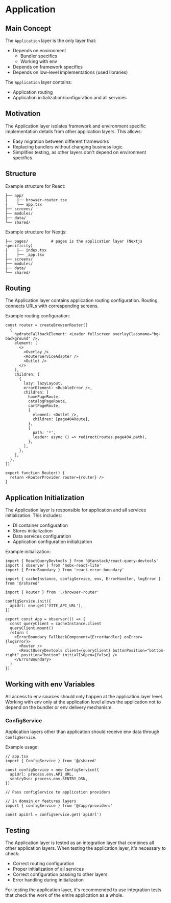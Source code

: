 # Application

## Main Concept

The `Application` layer is the only layer that:

- Depends on environment
  - Bundler specifics
  - Working with env
- Depends on framework specifics
- Depends on low-level implementations (used libraries)

The `Application` layer contains:

- Application routing
- Application initialization/configuration and all services

## Motivation

The Application layer isolates framework and environment specific implementation details from other application layers. This allows:

- Easy migration between different frameworks
- Replacing bundlers without changing business logic
- Simplifies testing, as other layers don't depend on environment specifics

## Structure

Example structure for React:

```
├── app/
|    ├── browser-router.tsx
|    └── app.tsx
├── screens/
├── modules/
├── data/
└── shared/
```

Example structure for Nextjs:

```
├── pages/          # pages is the application layer (Nextjs specificity)
|    ├── index.tsx
|    ├── _app.tsx
├── screens/
├── modules/
├── data/
└── shared/
```

## Routing

The Application layer contains application routing configuration. Routing connects URLs with corresponding screens.

Example routing configuration:

```tsx
const router = createBrowserRouter([
  {
    hydrateFallbackElement: <Loader fullscreen overlayClassname="bg-background" />,
    element: (
      <>
        <Overlay />
        <RouterServiceAdapter />
        <Outlet />
      </>
    ),
    children: [
      {
        lazy: lazyLayout,
        errorElement: <BubbleError />,
        children: [
          homePageRoute,
          catalogPageRoute,
          cartPageRoute,
          {
            element: <Outlet />,
            children: [page404Route],
          },
          {
            path: '*',
            loader: async () => redirect(routes.page404.path),
          },
        ],
      },
    ],
  },
])

export function Router() {
  return <RouterProvider router={router} />
}
```

## Application Initialization

The Application layer is responsible for application and all services initialization. This includes:

- DI container configuration
- Stores initialization
- Data services configuration
- Application configuration initialization

Example initialization:

```tsx
import { ReactQueryDevtools } from '@tanstack/react-query-devtools'
import { observer } from 'mobx-react-lite'
import { ErrorBoundary } from 'react-error-boundary'

import { cacheInstance, configService, env, ErrorHandler, logError } from '@/shared'

import { Router } from './browser-router'

configService.init({
  apiUrl: env.get('VITE_API_URL'),
})

export const App = observer(() => {
  const queryClient = cacheInstance.client
  queryClient.mount()
  return (
    <ErrorBoundary FallbackComponent={ErrorHandler} onError={logError}>
      <Router />
      <ReactQueryDevtools client={queryClient} buttonPosition="bottom-right" position="bottom" initialIsOpen={false} />
    </ErrorBoundary>
  )
})
```

## Working with env Variables

All access to env sources should only happen at the application layer level. Working with env only at the application level allows the application not to depend on the bundler or env delivery mechanism.

### ConfigService

Application layers other than application should receive env data through `ConfigService`.

Example usage:

```tsx
// app.tsx
import { ConfigService } from '@/shared'

const configService = new ConfigService({
  apiUrl: process.env.API_URL,
  sentryDsn: process.env.SENTRY_DSN,
})

// Pass configService to application providers
```

```tsx
// In domain or features layers
import { configService } from '@/app/providers'

const apiUrl = configService.get('apiUrl')
```

## Testing

The Application layer is tested as an integration layer that combines all other application layers. When testing the application layer, it's necessary to check:

- Correct routing configuration
- Proper initialization of all services
- Correct configuration passing to other layers
- Error handling during initialization

For testing the application layer, it's recommended to use integration tests that check the work of the entire application as a whole.
